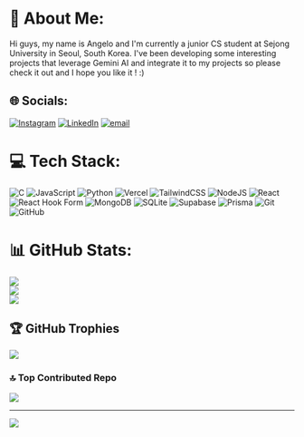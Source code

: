 # 💫 About Me:
Hi guys, my name is Angelo and I'm currently a junior CS student at Sejong University in Seoul, South Korea.
I've been developing some interesting projects that leverage Gemini AI and integrate it to my projects so please check it out and I hope you like it ! :)


## 🌐 Socials:
[![Instagram](https://img.shields.io/badge/Instagram-%23E4405F.svg?logo=Instagram&logoColor=white)](https://instagram.com/yhzkielangelo) [![LinkedIn](https://img.shields.io/badge/LinkedIn-%230077B5.svg?logo=linkedin&logoColor=white)](https://linkedin.com/in/yehezkielangelo) [![email](https://img.shields.io/badge/Email-D14836?logo=gmail&logoColor=white)](mailto:yehezkielangg@gmail.com) 

# 💻 Tech Stack:
![C](https://img.shields.io/badge/c-%2300599C.svg?style=flat-square&logo=c&logoColor=white) ![JavaScript](https://img.shields.io/badge/javascript-%23323330.svg?style=flat-square&logo=javascript&logoColor=%23F7DF1E)  ![Python](https://img.shields.io/badge/python-3670A0?style=flat-square&logo=python&logoColor=ffdd54) ![Vercel](https://img.shields.io/badge/vercel-%23000000.svg?style=flat-square&logo=vercel&logoColor=white) ![TailwindCSS](https://img.shields.io/badge/tailwindcss-%2338B2AC.svg?style=flat-square&logo=tailwind-css&logoColor=white) ![NodeJS](https://img.shields.io/badge/node.js-6DA55F?style=flat-square&logo=node.js&logoColor=white) ![React](https://img.shields.io/badge/react-%2320232a.svg?style=flat-square&logo=react&logoColor=%2361DAFB) ![React Hook Form](https://img.shields.io/badge/React%20Hook%20Form-%23EC5990.svg?style=flat-square&logo=reacthookform&logoColor=white) ![MongoDB](https://img.shields.io/badge/MongoDB-%234ea94b.svg?style=flat-square&logo=mongodb&logoColor=white) ![SQLite](https://img.shields.io/badge/sqlite-%2307405e.svg?style=flat-square&logo=sqlite&logoColor=white) ![Supabase](https://img.shields.io/badge/Supabase-3ECF8E?style=flat-square&logo=supabase&logoColor=white) ![Prisma](https://img.shields.io/badge/Prisma-3982CE?style=flat-square&logo=Prisma&logoColor=white) ![Git](https://img.shields.io/badge/git-%23F05033.svg?style=flat-square&logo=git&logoColor=white) ![GitHub](https://img.shields.io/badge/github-%23121011.svg?style=flat-square&logo=github&logoColor=white)
# 📊 GitHub Stats:
![](https://github-readme-stats.vercel.app/api?username=yehezkielwinatali&theme=neon&hide_border=false&include_all_commits=false&count_private=false)<br/>
![](https://nirzak-streak-stats.vercel.app/?user=yehezkielwinatali&theme=neon&hide_border=false)<br/>
![](https://github-readme-stats.vercel.app/api/top-langs/?username=yehezkielwinatali&theme=neon&hide_border=false&include_all_commits=false&count_private=false&layout=compact)

## 🏆 GitHub Trophies
![](https://github-profile-trophy.vercel.app/?username=yehezkielwinatali&theme=neon&no-frame=false&no-bg=true&margin-w=4)

### 🔝 Top Contributed Repo
![](https://github-contributor-stats.vercel.app/api?username=yehezkielwinatali&limit=5&theme=dark&combine_all_yearly_contributions=true)

---
[![](https://visitcount.itsvg.in/api?id=yehezkielwinatali&icon=10&color=0)](https://visitcount.itsvg.in)

<!-- Proudly created with GPRM ( https://gprm.itsvg.in ) -->
